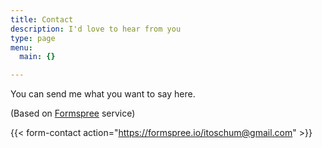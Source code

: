 ```yaml
---
title: Contact
description: I'd love to hear from you
type: page
menu:
  main: {}

---
```



You can send me what you want to say here. 

(Based on [Formspree](https://formspree.io/) service)

{{< form-contact action="https://formspree.io/itoschum@gmail.com"  >}}

